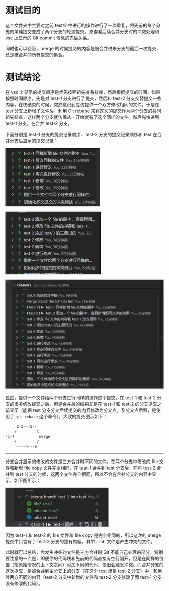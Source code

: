 # 测试目的

这个文件夹中主要对之前 test/2 中进行的操作进行了一次重复，将先前的每个分支的单纯提交变成了两个分支的轮流提交，来查看后续合并分支时的冲突处理和 vsc 上显示的 Git commit 信息的先后关系。

同时也可以验证，merge 的时候提交的内容是被合并进来分支的最后一次提交，还是被合并的所有提交的集合。

# 测试结论

在 vsc 上显示的提交顺序是优先按照祖先关系排序，然后根据提交的时间，如果按照时间顺序，先是对 test-1 分支进行了提交，然后和 test-2 分支交替提交一些内容，在快结束的时候，突然意识到应该提供一个双方修改相同的文件，于是在 test 分支上新增了文件后，利用 Git rebase 来将这次的提交作为两个分支的共同祖先结点，这样两个分支就仿佛从一开始就有了这个同样的文件。然后先快进到 test-1 分支，在合并 test-2 分支。

下面分别是 test-1 分支的提交记录顺序、test-2 分支的提交记录顺序和 test 在合并分支后显示的提交记录：

![test-1 分支的提交记录](branch-test-1.jpg)

![test-2 分支的提交记录](branch-test-2.jpg)

![分支 test 在合并分支后显示的提交记录](branch-test.jpg)

显然，提供一个文件给两个分支进行同样的操作这个提交，在 test-1 和 test-2 分支的很多修改提交之后，但是合并后的结果却是在 test-1 和 test-2 的分支提交之前显示（能把 test 分支分叉后续提交的内容修改为分叉点，及分叉点后移，是使用了 ```git rebase``` 这个命令），大致的提交图示如下：

```
     2-3---5--
    /         \
-1-7           merge
    \         /
     ----4---6
```

---

分支合并显示的修改的文件是三方合并时不同的文件，在两个分支中修改的 file 文件和新增 file copy 文件完全相同，在 test-1 合并到 test 分支后，在将 test-2 合并到 test 分支的时候，这两个文件完全相同，所以不会在合并分支的内容中显示，如下图所示：

![test-2 分支合并到 test 分支上时显示的提交的文件](commit-merge.jpg)

因为 test-1 和 test-2 的 file 文件和 file copy 是完全相同的，所以这次的 merge 提交中只含有了 test-2 分支的独有内容。其中，intl 文件是产生冲突的文件。

此时就可以总结，会发生冲突的文件是三方合并时 Git 不能自己处理的部分，特别要注意的一点是，即便你的代码块和先前的代码直接有空行隔开，但是在同样的位置（指原始情况的上下文之间）添加不同的代码，依旧会触发冲突。而合并分支的这次提交，是被合并到主分支上的分支（在这个 test 里是 test-2 分支）中，和另外两方不同的内容（test-2 分支中新增的文件和 test-2 分支修改了而 test-1 分支没有修改的代码）。
